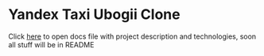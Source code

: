 # Yandex Taxi Ubogii Clone


Click [here](https://docs.google.com/document/d/1qWMgZwVnZ7TQFVGZ9bnP18JfDJZ0gBa5DctAYbtOGOw/edit?usp=sharing) to open docs file with project description and technologies, soon all stuff will be in README 
